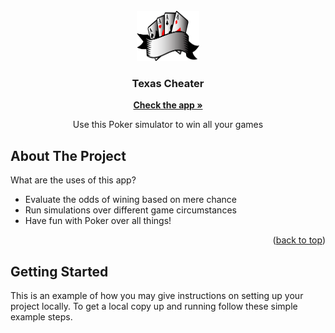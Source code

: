 
<!-- PROJECT LOGO -->
<br />
<div align="center">
  <a href="https://github.com/Gero1999/code/new/main/shinyR/pairwise_alignment">
    <img src="poker_logo.png" alt="Logo" width="100" height="80">
  </a>

  <h3 align="center">Texas Cheater</h3>
  <a href="https://gero1999.shinyapps.io/Pair-Aligner/"><strong>Check the app »</strong></a>
  <p align="center">
    Use this Poker simulator to win all your games  
  </p>
</div>



<!-- ABOUT THE PROJECT -->
## About The Project


What are the uses of this app? 
* Evaluate the odds of wining based on mere chance
* Run simulations over different game circumstances
* Have fun with Poker over all things!




<p align="right">(<a href="#top">back to top</a>)</p>




<!-- GETTING STARTED -->
## Getting Started

This is an example of how you may give instructions on setting up your project locally.
To get a local copy up and running follow these simple example steps.

